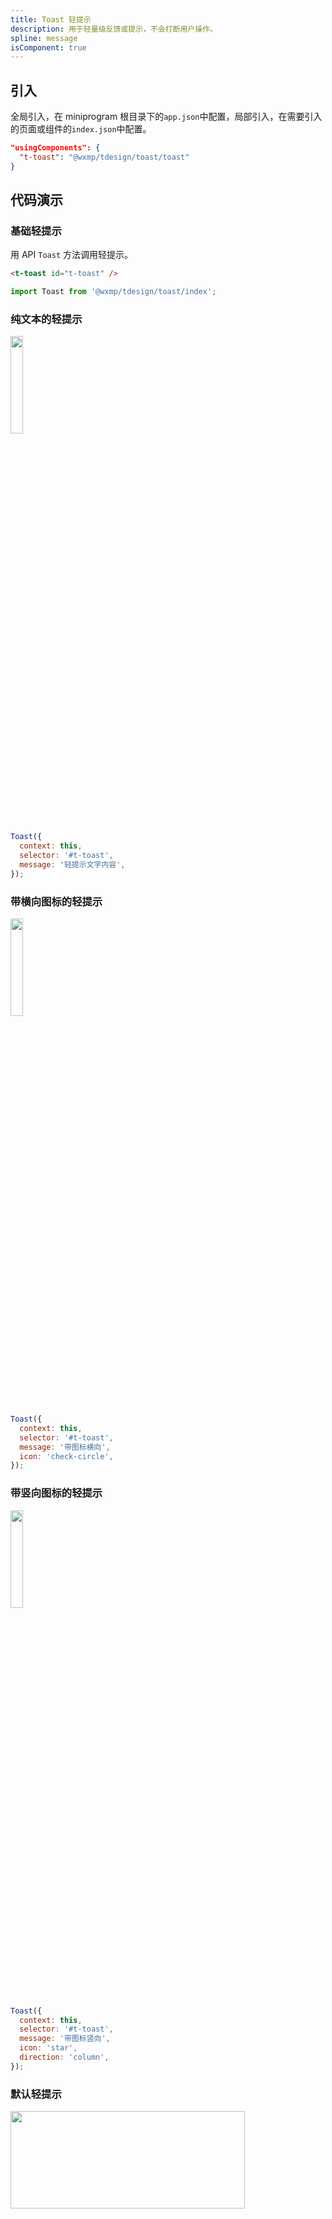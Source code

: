 ```yaml
---
title: Toast 轻提示
description: 用于轻量级反馈或提示，不会打断用户操作。
spline: message
isComponent: true
---
```


## 引入

全局引入，在 miniprogram 根目录下的`app.json`中配置，局部引入，在需要引入的页面或组件的`index.json`中配置。

```json
"usingComponents": {
  "t-toast": "@wxmp/tdesign/toast/toast"
}
```

## 代码演示

### 基础轻提示

用 API `Toast` 方法调用轻提示。

```html
<t-toast id="t-toast" />
```

```js
import Toast from '@wxmp/tdesign/toast/index';
```

### 纯文本的轻提示

<img src="https://tdesign.gtimg.com/miniprogram/readme/toast-1.png" width="20%" height="20%">

```js
Toast({
  context: this,
  selector: '#t-toast',
  message: '轻提示文字内容',
});
```

### 带横向图标的轻提示

<img src="https://tdesign.gtimg.com/miniprogram/readme/toast-3.png" width="20%" height="20%">

```js
Toast({
  context: this,
  selector: '#t-toast',
  message: '带图标横向',
  icon: 'check-circle',
});
```

### 带竖向图标的轻提示

<img src="https://tdesign.gtimg.com/miniprogram/readme/toast-4.png" width="20%" height="20%">

```js
Toast({
  context: this,
  selector: '#t-toast',
  message: '带图标竖向',
  icon: 'star',
  direction: 'column',
});
```

### 默认轻提示

<img src="https://tdesign.gtimg.com/miniprogram/readme/toast-2.png" width="375px" height="20%">

```js
Toast({
  context: this,
  selector: '#t-toast',
  message: '成功文案',
  theme: 'fail',
});

Toast({
  context: this,
  selector: '#t-toast',
  message: '警告文案',
  theme: 'success',
});

Toast({
  context: this,
  selector: '#t-toast',
  message: '加载中...',
  theme: 'loading',
  direction: 'column',
});
```

### 不同位置的轻提示

```js
Toast({
  context: this,
  selector: '#t-toast',
  message: '顶部-展示1秒',
  direction: 'column',
  placement: 'top',
  duration: 1000,
  icon: 'star',
});

Toast({
  context: this,
  selector: '#t-toast',
  message: '中间-展示2秒',
  direction: 'column',
  duration: 2000,
  icon: 'star',
});

Toast({
  context: this,
  selector: '#t-toast',
  message: '底部-展示3秒',
  direction: 'column',
  placement: 'bottom',
  duration: 3000,
  icon: 'star',
});
```
### 手动关闭轻提示
```js
import { showToast, hideToast } from '@wxmp/tdesign/toast/index';
```

```js
showToast({
  context: this,
  selector: '#t-toast',
  message: '成功文案',
});

hideToast({
  context: this,
  selector: '#t-toast',
});

```

## API
### Toast Props

名称 | 类型 | 默认值 | 说明 | 必传
-- | -- | -- | -- | --
direction | String | row | 图标排列方式。可选项：row/column | N
duration | Number | 2000 | 弹窗显示毫秒数 | N
external-classes | Array | - | 组件类名。`['t-class']` | N
icon | String | - | 自定义图标 | N
message | String / Slot | - | 弹窗显示文字 | N
overlay-props | Object | {} | 遮罩层属性，透传至 Overlay | N
placement | String | middle | 弹窗展示位置。可选项： top/middle/bottom | N
prevent-scroll-through | Boolean | false | 防止滚动穿透，即不允许点击和滚动 | N
show-overlay | Boolean | true | 是否显示遮罩层 | N
theme | String | - | 提示类型。可选项：loading/success/fail | N
